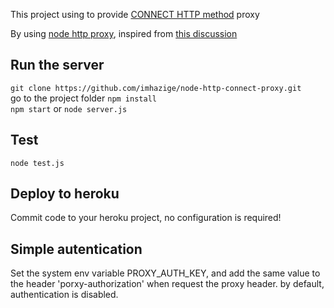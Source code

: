 This project using to provide [CONNECT HTTP method](http://en.wikipedia.org/wiki/HTTP_tunnel#HTTP_CONNECT_Tunneling) proxy

By using [node http proxy](https://github.com/nodejitsu/node-http-proxy), inspired from [this discussion](https://github.com/nodejitsu/node-http-proxy/issues/230)


## Run the server
`git clone https://github.com/imhazige/node-http-connect-proxy.git`  
go to the project folder
`npm install`  
`npm start` or `node server.js`

## Test
`node test.js`

## Deploy to heroku
Commit code to your heroku project, no configuration is required!

## Simple autentication
Set the system env variable PROXY_AUTH_KEY, and add the same value to the header 'porxy-authorization' when request the proxy header.
by default, authentication is disabled.
